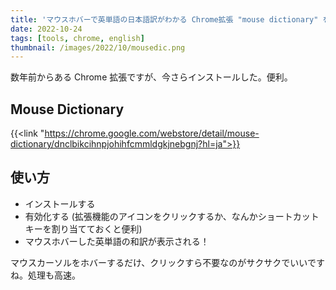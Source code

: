 ```yaml
---
title: 'マウスホバーで英単語の日本語訳がわかる Chrome拡張 "mouse dictionary" を入れた'
date: 2022-10-24
tags: [tools, chrome, english]
thumbnail: /images/2022/10/mousedic.png
---
```


数年前からある Chrome 拡張ですが、今さらインストールした。便利。

## Mouse Dictionary

{{<link "https://chrome.google.com/webstore/detail/mouse-dictionary/dnclbikcihnpjohihfcmmldgkjnebgnj?hl=ja">}}

## 使い方

- インストールする
- 有効化する (拡張機能のアイコンをクリックするか、なんかショートカットキーを割り当てておくと便利)
- マウスホバーした英単語の和訳が表示される！

マウスカーソルをホバーするだけ、クリックすら不要なのがサクサクでいいですね。処理も高速。
